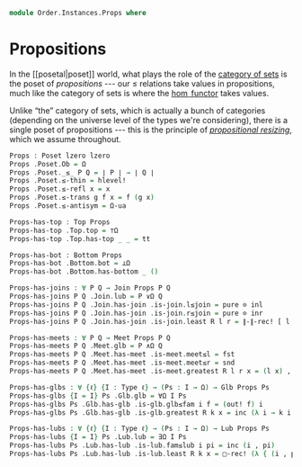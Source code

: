<!--
```agda
open import Data.Sum

open import Cat.Prelude

open import Order.Base
open import Order.Diagram.Glb
open import Order.Diagram.Lub
```
-->

```agda
module Order.Instances.Props where
```

# Propositions

In the [[posetal|poset]] world, what plays the role of the [category of
sets] is the poset of _propositions_ --- our $\le$ relations take values
in propositions, much like the category of sets is where the [$\hom$
functor] takes values.

[category of sets]: Cat.Base.html#the-precategory-of-sets
[$\hom$ functor]: Cat.Functor.Hom.html

Unlike “the” category of sets, which is actually a bunch of categories
(depending on the universe level of the types we're considering), there
is a single poset of propositions --- this is the principle of
[_propositional resizing_], which we assume throughout.

[_propositional resizing_]: 1Lab.Resizing.html

```agda
Props : Poset lzero lzero
Props .Poset.Ob = Ω
Props .Poset._≤_ P Q = ∣ P ∣ → ∣ Q ∣
Props .Poset.≤-thin = hlevel!
Props .Poset.≤-refl x = x
Props .Poset.≤-trans g f x = f (g x)
Props .Poset.≤-antisym = Ω-ua
```

```agda
Props-has-top : Top Props
Props-has-top .Top.top = ⊤Ω
Props-has-top .Top.has-top _ _ = tt

Props-has-bot : Bottom Props
Props-has-bot .Bottom.bot = ⊥Ω
Props-has-bot .Bottom.has-bottom _ ()

Props-has-joins : ∀ P Q → Join Props P Q
Props-has-joins P Q .Join.lub = P ∨Ω Q
Props-has-joins P Q .Join.has-join .is-join.l≤join = pure ⊙ inl
Props-has-joins P Q .Join.has-join .is-join.r≤join = pure ⊙ inr
Props-has-joins P Q .Join.has-join .is-join.least R l r = ∥-∥-rec! [ l , r ]

Props-has-meets : ∀ P Q → Meet Props P Q
Props-has-meets P Q .Meet.glb = P ∧Ω Q
Props-has-meets P Q .Meet.has-meet .is-meet.meet≤l = fst
Props-has-meets P Q .Meet.has-meet .is-meet.meet≤r = snd
Props-has-meets P Q .Meet.has-meet .is-meet.greatest R l r x = (l x) , (r x)

Props-has-glbs : ∀ {ℓ} {I : Type ℓ} → (Ps : I → Ω) → Glb Props Ps
Props-has-glbs {I = I} Ps .Glb.glb = ∀Ω I Ps
Props-has-glbs Ps .Glb.has-glb .is-glb.glb≤fam i f = (out! f) i
Props-has-glbs Ps .Glb.has-glb .is-glb.greatest R k x = inc (λ i → k i x)

Props-has-lubs : ∀ {ℓ} {I : Type ℓ} → (Ps : I → Ω) → Lub Props Ps
Props-has-lubs {I = I} Ps .Lub.lub = ∃Ω I Ps
Props-has-lubs Ps .Lub.has-lub .is-lub.fam≤lub i pi = inc (i , pi)
Props-has-lubs Ps .Lub.has-lub .is-lub.least R k x = □-rec! (λ { (i , pi) → k i pi }) x
```

